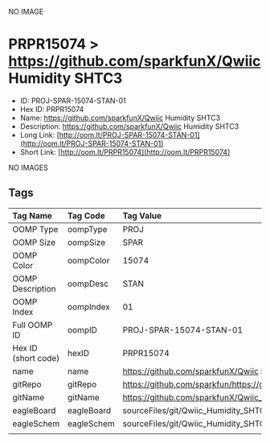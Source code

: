 


  
NO IMAGE  
# PRPR15074 > https://github.com/sparkfunX/Qwiic Humidity SHTC3

- ID: PROJ-SPAR-15074-STAN-01
- Hex ID: PRPR15074
- Name: https://github.com/sparkfunX/Qwiic Humidity SHTC3
- Description: https://github.com/sparkfunX/Qwiic Humidity SHTC3
- Long Link: [http://oom.lt/PROJ-SPAR-15074-STAN-01](http://oom.lt/PROJ-SPAR-15074-STAN-01)
- Short Link: [http://oom.lt/PRPR15074](http://oom.lt/PRPR15074)
  
NO IMAGES  
## Tags
  

|Tag Name|Tag Code|Tag Value|
| :--- | :--- | :--- |
|OOMP Type|oompType|PROJ|
|OOMP Size|oompSize|SPAR|
|OOMP Color|oompColor|15074|
|OOMP Description|oompDesc|STAN|
|OOMP Index|oompIndex|01|
|Full OOMP ID|oompID|PROJ-SPAR-15074-STAN-01|
|Hex ID (short code)|hexID|PRPR15074|
|name|name|https://github.com/sparkfunX/Qwiic Humidity SHTC3|
|gitRepo|gitRepo|https://github.com/sparkfun/https://github.com/sparkfunX/Qwiic_Humidity_SHTC3|
|gitName|gitName|https://github.com/sparkfunX/Qwiic_Humidity_SHTC3|
|eagleBoard|eagleBoard|sourceFiles/git/Qwiic_Humidity_SHTC3/Hardware/SHTC3 Breakout.brd|
|eagleSchem|eagleSchem|sourceFiles/git/Qwiic_Humidity_SHTC3/Hardware/SHTC3 Breakout.sch|
||||
